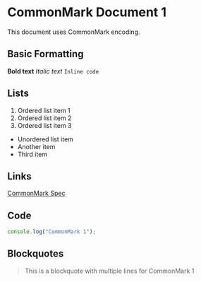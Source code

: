 # CommonMark Document 1

This document uses CommonMark encoding.

## Basic Formatting
**Bold text**
*Italic text*
`Inline code`

## Lists
1. Ordered list item 1
2. Ordered list item 2
3. Ordered list item 3

- Unordered list item
- Another item
- Third item

## Links
[CommonMark Spec](https://spec.commonmark.org/)

## Code
```javascript
console.log("CommonMark 1");
```

## Blockquotes
> This is a blockquote
> with multiple lines
> for CommonMark 1
